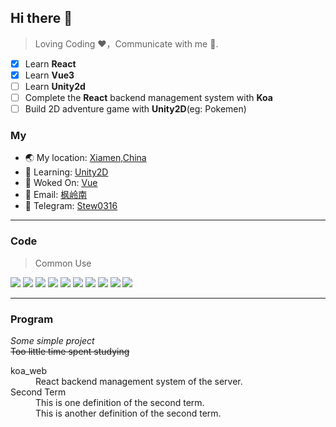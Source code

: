 ## Hi there 👋
> Loving Coding ❤，Communicate with me 📨.

- [x] Learn **React**
- [x] Learn **Vue3**
- [ ] Learn **Unity2d**
- [ ] Complete the **React** backend management system with **Koa**
- [ ] Build 2D adventure game with **Unity2D**(eg: Pokemen)

### My
- 🌏 My location: [Xiamen,China](https://maps.app.goo.gl/xVGLVgiedMXWrWz89)
- 🌱 Learning: [Unity2D](https://docs.unity3d.com/cn/2022.3/Manual/Unity2D.html)
- 👷 Woked On: [Vue](https://cn.vuejs.org/)
- 📝 Email: [枫岭南](mailto:lin185975315@gmail.com)
- 🤝 Telegram: [Stew0316](https://t.me/Stew0316)
***
### Code
> Common Use

![](https://img.shields.io/badge/JavaScript-ffbc61)	![](https://img.shields.io/badge/Vue-2-FFB6C1)	![](https://img.shields.io/badge/Vue-3-skyblue)		![](https://img.shields.io/badge/React-00BFFF)	![](https://img.shields.io/badge/HTML-48D1CC)	![](https://img.shields.io/badge/CSS-green)	![](https://img.shields.io/badge/Mapbox-gold)	![](https://img.shields.io/badge/Leaflet-DAA520)	![](https://img.shields.io/badge/Unity-coral)	![](https://img.shields.io/badge/C_Sharp-dimgray)	

***
### Program
*Some simple project*  
~~Too little time spent studying~~

<dl>
  <dt>koa_web</dt>
  <dd>
  	React backend management system of the server.
	</dd>
  <dt>Second Term</dt>
  <dd>This is one definition of the second term. </dd>
  <dd>This is another definition of the second term.</dd>
</dl>
